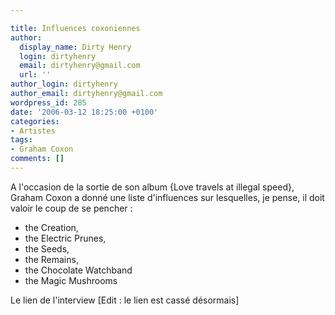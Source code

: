 ```yaml
---

title: Influences coxoniennes
author:
  display_name: Dirty Henry
  login: dirtyhenry
  email: dirtyhenry@gmail.com
  url: ''
author_login: dirtyhenry
author_email: dirtyhenry@gmail.com
wordpress_id: 285
date: '2006-03-12 18:25:00 +0100'
categories:
- Artistes
tags:
- Graham Coxon
comments: []
---
```

A l'occasion de la sortie de son album {Love travels at illegal speed}, Graham Coxon a donné une liste d'influences sur lesquelles, je pense, il doit valoir le coup de se pencher :

- the Creation, 
- the Electric Prunes, 
- the Seeds, 
- the Remains, 
- the Chocolate Watchband
- the Magic Mushrooms

Le lien de l'interview [Edit : le lien est cassé désormais]
